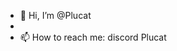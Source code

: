 - 👋 Hi, I’m @Plucat
- 
- 📫 How to reach me: discord Plucat

<!---
Plucat/Plucat is a ✨ special ✨ repository because its `README.md` (this file) appears on your GitHub profile.
You can click the Preview link to take a look at your changes.
